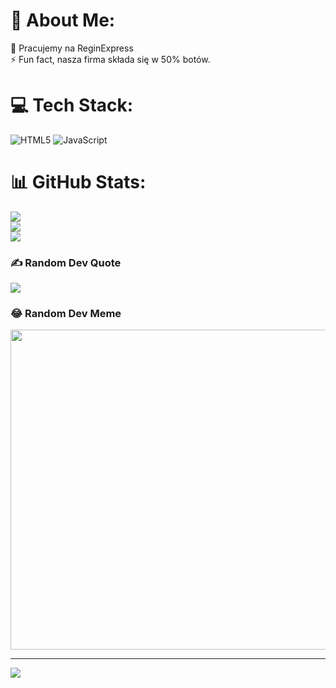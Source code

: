 
# 💫 About Me:
🔭 Pracujemy na ReginExpress<br>⚡ Fun fact, nasza firma składa się w 50% botów.


# 💻 Tech Stack:
![HTML5](https://img.shields.io/badge/html5-%23E34F26.svg?style=for-the-badge&logo=html5&logoColor=white) ![JavaScript](https://img.shields.io/badge/javascript-%23323330.svg?style=for-the-badge&logo=javascript&logoColor=%23F7DF1E)
# 📊 GitHub Stats:
![](https://github-readme-stats.vercel.app/api?username=PolarDevTaken&theme=dark&hide_border=false&include_all_commits=false&count_private=false)<br/>
![](https://github-readme-streak-stats.herokuapp.com/?user=PolarDevTaken&theme=dark&hide_border=false)<br/>
![](https://github-readme-stats.vercel.app/api/top-langs/?username=PolarDevTaken&theme=dark&hide_border=false&include_all_commits=false&count_private=false&layout=compact)

### ✍️ Random Dev Quote
![](https://quotes-github-readme.vercel.app/api?type=horizontal&theme=radical)

### 😂 Random Dev Meme
<img src="https://preview.redd.it/9gbl3hh9w0ua1.png?width=640&crop=smart&auto=webp&v=enabled&s=782400b9eb67126ef5254378c3cf64c22eb28763" width="512px"/>

---
[![](https://visitcount.itsvg.in/api?id=PolarDevTaken&icon=0&color=0)](https://visitcount.itsvg.in)

<!-- Proudly created with GPRM ( https://gprm.itsvg.in ) -->
